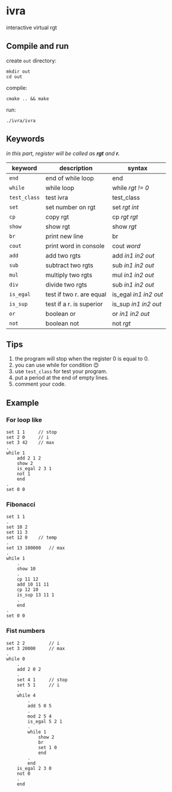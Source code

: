 # ivra
interactive virtual rgt

## Compile and run

create `out` directory:
```
mkdir out
cd out
```

compile:
```
cmake .. && make
```

run:
```
./ivra/ivra
```

## Keywords

*in this part, register will be called as **rgt** and **r.***

| keyword 		| description				| syntax				|
| ------------- | ------------------------- | --------------------- |
| `end`			| end of while loop			| end					|
| `while`		| while loop				| while *rgt != 0*		|
| `test_class`	| test ivra 				| test_class			|
| `set`			| set number on rgt			| set *rgt int*			|
| `cp`			| copy rgt					| cp *rgt rgt*			|
| `show`		| show rgt					| show *rgt*			|
| `br`			| print new line			| br					|
| `cout`		| print word in console		| cout *word*			|
| `add`			| add two rgts				| add *in1 in2 out*		|
| `sub`			| subtract two rgts			| sub *in1 in2 out*		|
| `mul`			| multiply two rgts			| mul *in1 in2 out*		|
| `div`			| divide two rgts			| sub *in1 in2 out*		|
| `is_egal`		| test if two r. are equal	| is_egal *in1 in2 out*	|
| `is_sup`		| test if a r. is superior	| is_sup *in1 in2 out*	|
| `or`			| boolean or				| or *in1 in2 out*		|
| `not`			| boolean not				| not *rgt*				|

## Tips

1. the program will stop when the register 0 is equal to 0.
3. you can use while for condition 😊
4. use `test_class` for test your program.
5. put a period at the end of empty lines.
6. comment your code.

## Example

### For loop like

```
set 1 1		// stop
set 2 0		// i
set 3 42	// max
.
while 1
	add 2 1 2
	show 2
	is_egal 2 3 1
	not 1
	end
.
set 0 0
```

### Fibonacci

```
set 1 1
.
set 10 2
set 11 3
set 12 0	// temp
.
set 13 100000	// max
.
while 1
	.
	show 10
	.
	cp 11 12
	add 10 11 11
	cp 12 10
	is_sup 13 11 1
	.
	end
.
set 0 0
```

### Fist numbers

```
set 2 2			// i
set 3 20000		// max
.
while 0
	.
	add 2 0 2
	.
	set 4 1		// stop
	set 5 1		// i
	.
	while 4
		.
		add 5 0 5
		.
		mod 2 5 4
		is_egal 5 2 1
		.
		while 1
			show 2
			br
			set 1 0
			end
		.
		end
	is_egal 2 3 0
	not 0
	.
	end
```
